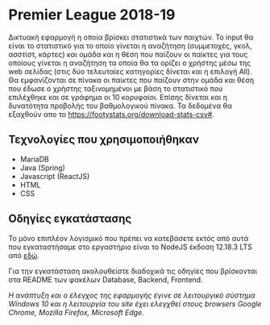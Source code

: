 # Premier League 2018-19

Δικτυακή εφαρμογή η οποία βρίσκει στατιστικά των παιχτών. Το input θα είναι το στατιστικό για το οποίο γίνεται η αναζήτηση (συμμετοχές, γκολ, ασστίστ, κάρτες) και ομάδα και η θέση που παίζουν οι παίκτες για τους οποίους γίνεται η αναζήτηση τα οποία θα τα ορίζει ο χρήστης μέσω της web σελίδας (στις δύο τελευταίες κατηγορίες δίνεται και η επιλογή All). Θα εμφανίζονται σε πίνακα οι παίκτες που παίζουν στην ομάδα και θέση που έδωσε ο χρήστης ταξινομημένοι με βάση το στατιστικό που επιλέχθηκε και σε γράφημα οι 10 κορυφαίοι. Επίσης δίνεται και η δυνατότητα προβολής του βαθμολογικού πίνακα. Τα δεδομένα θα εξαχθούν απο το https://footystats.org/download-stats-csv#.

## Τεχνολογίες που χρησιμοποιήθηκαν
* MariaDB
* Java (Spring)
* Javascript (ReactJS)
* HTML
* CSS

## Οδηγίες εγκατάστασης

Το μόνο επιπλέον λογισμικό που πρέπει να κατεβάσετε εκτός από αυτά που εγκαταστήσαμε στο εργαστήριο είναι το NodeJS έκδοση 12.18.3 LTS από [εδώ](https://nodejs.org/en/).

Για την εγκατάσταση ακολουθείστε διαδοχικά τις οδηγίες που βρίσκονται στα README των φακέλων Database, Backend, Frontend.

_Η ανάπτυξη και ο έλεγχος της εφαρμογής έγινε σε λειτουργικό σύστημα Windows 10 και η λειτουργία του site έχει ελεγχθεί στους browsers Google Chrome, Mozilla Firefox, Microsoft Edge._
